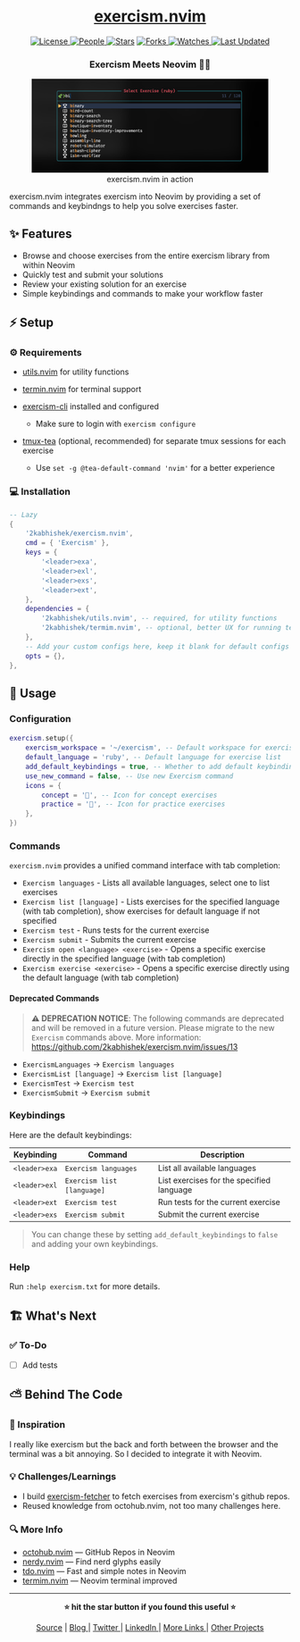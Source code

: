 <div align = "center">

<h1><a href="https://github.com/2kabhishek/exercism.nvim">exercism.nvim</a></h1>

<a href="https://github.com/2KAbhishek/exercism.nvim/blob/main/LICENSE">
<img alt="License" src="https://img.shields.io/github/license/2kabhishek/exercism.nvim?style=flat&color=eee&label="> </a>

<a href="https://github.com/2KAbhishek/exercism.nvim/graphs/contributors">
<img alt="People" src="https://img.shields.io/github/contributors/2kabhishek/exercism.nvim?style=flat&color=ffaaf2&label=People"> </a>

<a href="https://github.com/2KAbhishek/exercism.nvim/stargazers">
<img alt="Stars" src="https://img.shields.io/github/stars/2kabhishek/exercism.nvim?style=flat&color=98c379&label=Stars"></a>

<a href="https://github.com/2KAbhishek/exercism.nvim/network/members">
<img alt="Forks" src="https://img.shields.io/github/forks/2kabhishek/exercism.nvim?style=flat&color=66a8e0&label=Forks"> </a>

<a href="https://github.com/2KAbhishek/exercism.nvim/watchers">
<img alt="Watches" src="https://img.shields.io/github/watchers/2kabhishek/exercism.nvim?style=flat&color=f5d08b&label=Watches"> </a>

<a href="https://github.com/2KAbhishek/exercism.nvim/pulse">
<img alt="Last Updated" src="https://img.shields.io/github/last-commit/2kabhishek/exercism.nvim?style=flat&color=e06c75&label="> </a>

<h3>Exercism Meets Neovim 💪🧠</h3>

<figure>
  <img src="doc/images/screenshot.png" alt="exercism.nvim in action">
  <br/>
  <figcaption>exercism.nvim in action</figcaption>
</figure>

</div>

exercism.nvim integrates exercism into Neovim by providing a set of commands and keybindngs to help you solve exercises faster.

## ✨ Features

- Browse and choose exercises from the entire exercism library from within Neovim
- Quickly test and submit your solutions
- Review your existing solution for an exercise
- Simple keybindings and commands to make your workflow faster

## ⚡ Setup

### ⚙️ Requirements

- [utils.nvim](https://github.com/2kabhishek/utils.nvim) for utility functions
- [termin.nvim](https://github.com/2kabhishek/terminal.nvim) for terminal support

- [exercism-cli](https://exercism.io/cli) installed and configured
  - Make sure to login with `exercism configure`
- [tmux-tea](https://github.com/2kabhishek/tmux-tea) (optional, recommended) for separate tmux sessions for each exercise
  - Use `set -g @tea-default-command 'nvim'` for a better experience

### 💻 Installation

```lua
-- Lazy
{
    '2kabhishek/exercism.nvim',
    cmd = { 'Exercism' },
    keys = {
        '<leader>exa',
        '<leader>exl',
        '<leader>exs',
        '<leader>ext',
    },
    dependencies = {
        '2kabhishek/utils.nvim', -- required, for utility functions
        '2kabhishek/termim.nvim', -- optional, better UX for running tests
    },
    -- Add your custom configs here, keep it blank for default configs (required)
    opts = {},
},
```

## 🚀 Usage

### Configuration

```lua
exercism.setup({
    exercism_workspace = '~/exercism', -- Default workspace for exercism exercises
    default_language = 'ruby', -- Default language for exercise list
    add_default_keybindings = true, -- Whether to add default keybindings
    use_new_command = false, -- Use new Exercism command
    icons = {
        concept = '', -- Icon for concept exercises
        practice = '', -- Icon for practice exercises
    },
})
```

### Commands

`exercism.nvim` provides a unified command interface with tab completion:

- `Exercism languages` - Lists all available languages, select one to list exercises
- `Exercism list [language]` - Lists exercises for the specified language (with tab completion), show exercises for default language if not specified
- `Exercism test` - Runs tests for the current exercise
- `Exercism submit` - Submits the current exercise
- `Exercism open <language> <exercise>` - Opens a specific exercise directly in the specified language (with tab completion)
- `Exercism exercise <exercise>` - Opens a specific exercise directly using the default language (with tab completion)

#### Deprecated Commands

> **⚠️ DEPRECATION NOTICE**: The following commands are deprecated and will be removed in a future version. Please migrate to the new `Exercism` commands above.
> More information: https://github.com/2kabhishek/exercism.nvim/issues/13

- `ExercismLanguages` → `Exercism languages`
- `ExercismList [language]` → `Exercism list [language]`
- `ExercismTest` → `Exercism test`
- `ExercismSubmit` → `Exercism submit`

### Keybindings

Here are the default keybindings:

| Keybinding    | Command                    | Description                               |
| ------------- | -------------------------- | ----------------------------------------- |
| `<leader>exa` | `Exercism languages`       | List all available languages              |
| `<leader>exl` | `Exercism list [language]` | List exercises for the specified language |
| `<leader>ext` | `Exercism test`            | Run tests for the current exercise        |
| `<leader>exs` | `Exercism submit`          | Submit the current exercise               |

> You can change these by setting `add_default_keybindings` to `false` and adding your own keybindings.

### Help

Run `:help exercism.txt` for more details.

## 🏗️ What's Next

### ✅ To-Do

- [ ] Add tests

## ⛅ Behind The Code

### 🌈 Inspiration

I really like exercism but the back and forth between the browser and the terminal was a bit annoying. So I decided to integrate it with Neovim.

### 💡 Challenges/Learnings

- I build [exercism-fetcher](https://github.com/2kabhishek/exercism-fetcher) to fetch exercises from exercism's github repos.
- Reused knowledge from octohub.nvim, not too many challenges here.

### 🔍 More Info

- [octohub.nvim](https://github.com/2kabhishek/octohub.nvim) — GitHub Repos in Neovim
- [nerdy.nvim](https://github.com/2kabhishek/nerdy.nvim) — Find nerd glyphs easily
- [tdo.nvim](https://github.com/2KAbhishek/tdo.nvim) — Fast and simple notes in Neovim
- [termim.nvim](https://github.com/2kabhishek/termim.nvim) — Neovim terminal improved

<hr>

<div align="center">

<strong>⭐ hit the star button if you found this useful ⭐</strong><br>

<a href="https://github.com/2KAbhishek/exercism.nvim">Source</a>
| <a href="https://2kabhishek.github.io/blog" target="_blank">Blog </a>
| <a href="https://twitter.com/2kabhishek" target="_blank">Twitter </a>
| <a href="https://linkedin.com/in/2kabhishek" target="_blank">LinkedIn </a>
| <a href="https://2kabhishek.github.io/links" target="_blank">More Links </a>
| <a href="https://2kabhishek.github.io/projects" target="_blank">Other Projects </a>

</div>

